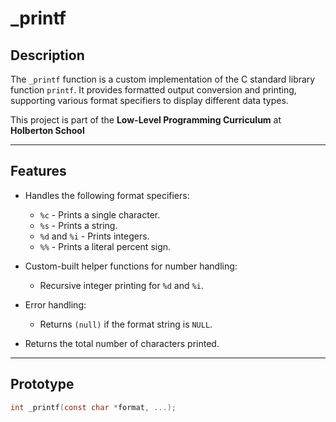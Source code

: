# **_printf**

## **Description**

The `_printf` function is a custom implementation of the C standard library function `printf`. It provides formatted output conversion and printing, supporting various format specifiers to display different data types.

This project is part of the **Low-Level Programming Curriculum** at **Holberton School**

---

## **Features**

- Handles the following format specifiers:
  - `%c` - Prints a single character.
  - `%s` - Prints a string.
  - `%d` and `%i` - Prints integers.
  - `%%` - Prints a literal percent sign.

- Custom-built helper functions for number handling:
  - Recursive integer printing for `%d` and `%i`.

- Error handling:
  - Returns `(null)` if the format string is `NULL`.

- Returns the total number of characters printed.

---

## **Prototype**

```c
int _printf(const char *format, ...);
